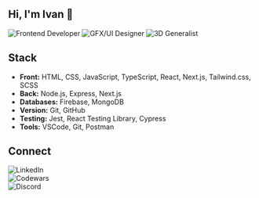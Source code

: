 ## Hi, I'm Ivan 👋

![Frontend Developer](https://img.shields.io/badge/frontend%20developer-%F0%9F%92%BB-fcd42c)
![GFX/UI Designer](https://img.shields.io/badge/gfx%2Fui_designer-%F0%9F%9A%80-a49cc4)
![3D Generalist](https://img.shields.io/badge/3d%20generalist-%F0%9F%91%BE-8cccac)




## Stack
* **Front:** HTML, CSS, JavaScript, TypeScript, React, Next.js, Tailwind.css, SCSS
* **Back:** Node.js, Express, Next.js
* **Databases:** Firebase, MongoDB
* **Version:** Git, GitHub
* **Testing:** Jest, React Testing Library, Cypress
* **Tools:** VSCode, Git, Postman

## Connect
![LinkedIn](https://img.shields.io/badge/LinkedIn-Connect-white?style=social&logo=linkedin&logoColor=0a66c2&labelColor=ef5353&color=white&link=https%3A%2F%2Fwww.linkedin.com%2Fin%2Fivnteterin%2F)\
![Codewars](https://img.shields.io/badge/Codewars-Follow-white?style=social&logo=codewars&logoColor=ef5353&labelColor=ef5353&color=white&link=https%3A%2F%2Fwww.codewars.com%2Fusers%2Fivnteterin)\
![Discord](https://img.shields.io/badge/Discord-Message-white?style=social&logo=discord&logoColor=515dea&labelColor=515be1&color=white&link=https%3A%2F%2Fwww.discordapp.com%2Fusers%2Fivnteterin)



